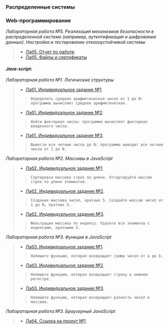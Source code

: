 ### Распределенные системы


### Web-программирование
*Лабораторная работа №5. Реализация механизмов безопасности в распределенной системе (например, аутентификация и шифрование данных). Настройка и тестирование отказоустойчивой системы*
> * [Лаб5. Отчет по работе](lab5_rs/lab5_cherenkov_rs.pdf).
> * [Лаб5. Файлы и сертификаты](lab5_rs/)


#### *Java-script:*
*Лабораторная работа №1. Логические структуры*
> * [Лаб1. Индивидуальное задание №1](js/lab1/lab1_indiv1.js).
> > ```Определить среднее арифметическое чисел от 1 до N: программа вычисляет среднее арифметическое.```
> * [Лаб1. Индивидуальное задание №2](js/lab1/lab1_indiv2.js).
> > ```Найти факториал числа: программа вычисляет факториал введенного числа.```
> * [Лаб1. Индивидуальное задание №3](js/lab1/lab1_indiv3.js).
> > ```Вывести все четные числа до N: программа выводит все четные числа от 1 до N.```

*Лабораторная работа №2. Массивы в JavaScript*
> * [Лаб2. Индивидуальное задание №1](js/lab2/lab2_indiv1.js).
> > ```Сортировка массива строк по длине. Отсортируйте массив строк по длине элементов.```
> * [Лаб2. Индивидуальное задание №2](js/lab2/lab2_indiv2.js).
> > ```Создание массива чисел, кратных 5. Создайте массив чисел от 1 до N, кратных 5.```
> * [Лаб2. Индивидуальное задание №3](js/lab2/lab2_indiv3.js).
> > ```Фильтрация массива по индексу. Удалите все элементы с индексами, кратными 3.```

*Лабораторная работа №3. Функции в JavaScript*
> * [Лаб3. Индивидуальное задание №1](js/lab3/lab3_indiv1.js).
> > ```Напишите функцию, которая возвращает сумму чисел от a до b.```
> * [Лаб3. Индивидуальное задание №2](js/lab3/lab3_indiv2.js).
> > ```Напишите функцию, которая возвращает строку в нижнем регистре.```
> * [Лаб3. Индивидуальное задание №3](js/lab3/lab3_indiv3.js).
> > ```Напишите функцию, которая возвращает разность чисел в массиве.```

*Лабораторная работа №3. Браузерный JavaScript*
> * [Лаб4. Ссылка на проект №1](js/lab4/).
